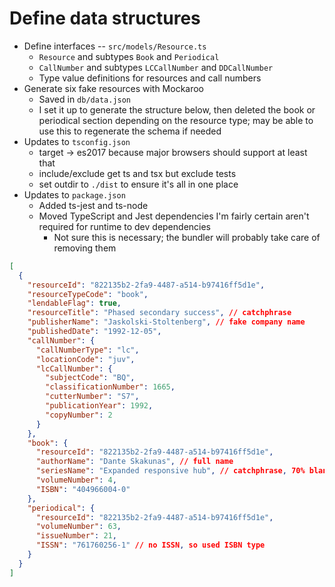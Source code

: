 # Define data structures

- Define interfaces -- `src/models/Resource.ts`
  - `Resource` and subtypes `Book` and `Periodical`
  - `CallNumber` and subtypes `LCCallNumber` and `DDCallNumber`
  - Type value definitions for resources and call numbers
- Generate six fake resources with Mockaroo
  - Saved in `db/data.json`
  - I set it up to generate the structure below, then deleted the book or periodical section depending on the resource type; may be able to use this to regenerate the schema if needed
- Updates to `tsconfig.json`
  - target -> es2017 because major browsers should support at least that
  - include/exclude get ts and tsx but exclude tests
  - set outdir to `./dist` to ensure it's all in one place
- Updates to `package.json`
  - Added ts-jest and ts-node
  - Moved TypeScript and Jest dependencies I'm fairly certain aren't required for runtime to dev dependencies
    - Not sure this is necessary; the bundler will probably take care of removing them

```json
[
  {
    "resourceId": "822135b2-2fa9-4487-a514-b97416ff5d1e",
    "resourceTypeCode": "book",
    "lendableFlag": true,
    "resourceTitle": "Phased secondary success", // catchphrase
    "publisherName": "Jaskolski-Stoltenberg", // fake company name
    "publishedDate": "1992-12-05",
    "callNumber": {
      "callNumberType": "lc",
      "locationCode": "juv",
      "lcCallNumber": {
        "subjectCode": "BQ",
        "classificationNumber": 1665,
        "cutterNumber": "S7",
        "publicationYear": 1992,
        "copyNumber": 2
      }
    },
    "book": {
      "resourceId": "822135b2-2fa9-4487-a514-b97416ff5d1e",
      "authorName": "Dante Skakunas", // full name
      "seriesName": "Expanded responsive hub", // catchphrase, 70% blank
      "volumeNumber": 4,
      "ISBN": "404966004-0"
    },
    "periodical": {
      "resourceId": "822135b2-2fa9-4487-a514-b97416ff5d1e",
      "volumeNumber": 63,
      "issueNumber": 21,
      "ISSN": "761760256-1" // no ISSN, so used ISBN type
    }
  }
]
```
